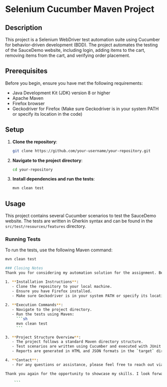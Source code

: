 # Selenium Cucumber Maven Project

## Description
This project is a Selenium WebDriver test automation suite using Cucumber for behavior-driven development (BDD). 
The project automates the testing of the SauceDemo website, including login, adding items to the cart, removing items from the cart, and verifying order placement.

## Prerequisites
Before you begin, ensure you have met the following requirements:
- Java Development Kit (JDK) version 8 or higher
- Apache Maven
- Firefox browser
- Geckodriver for Firefox (Make sure Geckodriver is in your system PATH or specify its location in the code)

## Setup
1. **Clone the repository**:
    ```sh
    git clone https://github.com/your-username/your-repository.git
    
2. **Navigate to the project directory**:
    ```sh
    cd your-repository
    ```

3. **Install dependencies and run the tests**:
    ```sh
    mvn clean test
    ```

## Usage
This project contains several Cucumber scenarios to test the SauceDemo website. The tests are written in Gherkin syntax and can be found in the `src/test/resources/features` directory.

### Running Tests
To run the tests, use the following Maven command:
```sh
mvn clean test

### Closing Notes
Thank you for considering my automation solution for the assignment. Below are some additional details and instructions for your reference:

1. **Installation Instructions**:
   - Clone the repository to your local machine.
   - Ensure you have Firefox installed.
   - Make sure Geckodriver is in your system PATH or specify its location in the code.
   
2. **Execution Commands**:
   - Navigate to the project directory.
   - Run the tests using Maven:
     ```sh
     mvn clean test
     ```

3. **Project Structure Overview**:
   - The project follows a standard Maven directory structure.
   - Test scenarios are written using Cucumber and executed with JUnit.
   - Reports are generated in HTML and JSON formats in the `target` directory.

4. **Contact**:
   - For any questions or assistance, please feel free to reach out via email at [your@email.com] or phone at [your phone number].

Thank you again for the opportunity to showcase my skills. I look forward to hearing your feedback!

    ```
